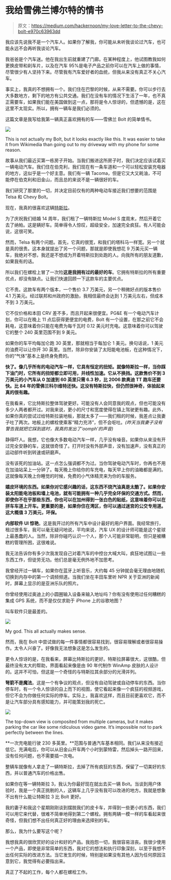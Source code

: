 # 我给雪佛兰博尔特的情书

> 原文：<https://medium.com/hackernoon/my-love-letter-to-the-chevy-bolt-e970c63963dd>

我应该先说我不是一个汽车人。如果你了解我，你可能从未听我谈论过汽车，也可能永远不会再听我谈论汽车。

我爸爸是个汽车迷。他在我出生前就重建了门廊。在某种程度上，他试图教我如何更换皮带和刹车片，以及在汽车 95%是电子产品之前你可以在汽车上做的事情，尽管很少有人坚持下来。尽管我有汽车爱好者的血统，但我从来没有真正不关心汽车。

事实上，我真的不想拥有一个。我们住在巴黎的时候，从来不需要。你可以步行去大多数地方，剩下的地方有公共交通。我们在没有车的情况下生活了一年，也不真正需要车，如果我们能在美国做到这一点，那将是令人惊讶的，但遗憾的是，这在这里不太现实。所以，拥有一辆车是我们必须的。

这篇文章是我写给我第一辆真正喜欢拥有的车——雪佛兰 Bolt 的简单情书。

![](img/facd86ada528e51d234093d71fac3caf.png)

This is not actually my Bolt, but it looks exactly like this. It was easier to take it from Wikimedia than going out to my driveway with my phone for some reason.

故事从我们最近买第一栋房子开始。当我们搬进这所房子时，我们决定应该试着买一辆电动汽车。我们住在伯克利，我们现在有一条车道和一个可以轻松安装充电器的地方，这似乎是一个好主意。我们有一辆 Tacoma，但是它又大又耗油，不可能停在伯克利和旧金山，而且总的来说不是一辆很好的车。

我们研究了那里的一切，并决定目前仅有的两种电动车接近我们想要的范围是 Telsa 和 Chevy Bolt。

现在，我真的很喜欢这辆[特斯拉](https://hackernoon.com/tagged/tesla)。

为了庆祝我们结婚 14 周年，我们租了一辆特斯拉 Model S 度周末，然后开着它去了纳帕。这是辆好车。简单得令人惊叹，超级安全，加速完全疯狂。有人可能会说，这很可笑。

然而，Telsa 有两个问题。首先，它真的很宽，和我们的塔科马一样宽。另一个就是真的很贵。这本身就提出了另一个问题，那就是即使我想花 9 万美元买一辆车，我绝对不想，我还是不想成为开着特斯拉到处跑的人。向我所有的朋友道歉，如果我有的话。

所以我们在螺栓上冒了一次险**这是我拥有过的最好的车**。它拥有特斯拉的所有重要优点，却没有缺点。让我们快速回顾一下这款车的主要优点。

它不贵。这款车有两个版本，一个售价 3.7 万美元，另一个稍微好点的版本售价 4.1 万美元。经过联邦和州政府的激励，我相信最终会达到 1 万美元左右，但成本不到 3 万美元。

它不仅价格和本田 CRV 差不多，而且开起来很便宜。PG&E 有一个电动汽车计划，你可以在晚上 11 点后获得更便宜的电费，Bolt 有一个设置，在那之前它不会耗电，这意味着你只能在电费为每千瓦时 0.12 美元时充电。这意味着你可以驾驶它的整个 240 英里范围不到 9 美元。

如果你的车平均每加仑跑 30 英里，那就相当于每加仑 1 美元。换句话说，1 美元的油费可以让你开 30 英里。当然，除非你安装了太阳能电池板，在这种情况下，你的“气体”基本上是终身免费的。

**快了。**像几乎所有的电动汽车一样，它具有恒定的扭矩。就像特斯拉一样，当你踩下油门时，它所有的扭矩都立即可用，并线性加速。它从不换挡。这款售价不到 3 万美元的小汽车从 0 加速到 60 英里只需 6.3 秒，比 2006 款奥迪 TT 跑车还要快**。比 84 年的雪佛兰科尔维特还快。这没有特斯拉快，但仍然很神奇，体验起来真的很有趣。**

在我看来，它比特斯拉整体驾驶更好。可能没有人会同意我的观点，但也可能没有多少人两者都开过。对我来说，更小的尺寸和宽度使得在镇上驾驶更有趣。此外，如果你真的尝试过给特斯拉装地板，那就太多了——我们租的时候，我差点让我妻子吐了两次。地板上的螺栓使乘客“精力充沛”，但不会呕吐。*(昨天当我妻子没有警告我就把它踩到底时，我真的发出了‘oomph’的声音)*

静得吓人。我想，它也像大多数电动汽车一样，几乎没有噪音。如果你从来没有开过完全安静的车，这就很奇怪了。打开时没有外部声音，没有加速声，没有真正的运动部件听到转速或研磨声。

没有该死的加油站。这一点怎么强调都不为过。当你驾驶电动汽车时，你再也不用在加油站呆上一分钟了。每天晚上你给你的车充电，每天早上你的油箱都是满的。这就像每天晚上你睡觉的时候，免费的小气体精灵来为你的车服务。

**嬉皮环境的东西。如果你对它感兴趣的话，这东西不烧汽油真是太酷了。如果你安装太阳能电池板和墙上电池，就有可能拥有一种几乎完全环保的交通方式。然而，即使你不在乎那些东西，你也可以在加州得到一张白色的贴纸，这意味着你可以在拼车车道上开车。更重要的是，如果你住在湾区，你可以通过迷宫的公交专用道。这大概值 3 万美元，环保。**

**内部软件 UI 惊艳**。这是我开过的所有汽车中设计最好的用户界面。我经常旅行，租过很多车，我可以毫无疑问地说，平均来说，汽车 UX 的设计师可能是这个星球上最愚蠢的人。当然，除非你碰巧认识一个人，那个人可能非常聪明，但只是被糟糕的管理所困，这很难说。

我无法告诉你有多少次我发现自己对着汽车的中控台大喊大叫，疯狂地试图让一些东西工作，但徒劳无功。他们总是毫无例外地不加思考。

我曾经开过一辆车，如果你在蓝牙上听音乐，大约每 45 分钟就会毫无理由地随机切换到内存中的第一个调频频道。当我们坐在丰田车里听 NPR 关于亚洲的新闻时，屏幕上显示的是亚洲乐队的照片。

你曾经使用过奥迪上的小圆圈输入设备来输入地址吗？你有没有使用过任何糟糕的集成 GPS 系统，而不是仅仅求助于 iPhone 上的谷歌地图？

叫车软件只是最差的。

![](img/4314c861f8a965c255f7d422e7d85f84.png)

My god. This all actually makes sense.

然而，我在 Bolt 中尝试做的每一件事情都很容易找到，很容易理解或者很容易操作。太令人兴奋了。好像我无法想象这是怎么发生的。

更令人惊讶的是，在我看来，屏幕比特斯拉的更好。特斯拉屏幕很大，这很酷，但最终没有太大的帮助，界面看起来像是由 90 年代制作 WinAmp 皮肤的人设计的。这并不可怕，但这是一个奇怪的与特斯拉其余部分的光滑并列。

**弩箭不是魔法**。这是一个有争议的观点，但没有自动驾驶或自动停车的东西。当你停车时，有一个令人惊讶的自上而下的视图，使它看起来像一个疯狂的视频游戏，但它不会为你做任何实际的停车。实际上，我喜欢这样，而且目前更喜欢它，而不是让汽车部分具有感知能力，并可能策划我的死亡。

![](img/c03c24a910dc6397a87af46fc4f62731.png)

The top-down view is composited from multiple cameras, but it makes parking the car like some ridiculous video game. It’s impossible not to park perfectly between the lines.

**一次充电能行驶 230 多英里。**范围与普通汽车基本相同。我们从来没有接近低它。充满电后，你可以从旧金山开车两个小时到蒙特雷，然后掉头一路开回来，没有任何问题，也不需要插一次电。

整辆车就像有人拿走了一辆特斯拉，去掉了所有疯狂的东西，保留了一切美好的东西，并以普通汽车的价格出售。

如果你在等一辆特斯拉 3，我认为你最好现在就出去买一辆 Bolt。当谈到用户体验时，我是一个真正挑剔的人，这辆车上几乎没有我可以改进的地方。我就是想象不出有什么能让特斯拉 3 比 Bolt 更好。

我的妻子和我这个星期刚刚谈到摆脱我们的皮卡车，并得到一些更小的东西，我们可以用它来代替，很难不简单地得到第二个螺栓。拥有两辆一模一样的车看起来很奇怪，但我们想不出任何真正好的理由来选择别的车。

那么，我为什么要写这个呢？

我想我真的很欣赏好的设计和好的产品。我抱怨一切，我很容易沮丧。我很少使用一个产品，即使是非常简单的东西，我对它的想法和执行印象深刻，以至于我想不出任何实际的改进方法。当它发生的时候，特别是如果没有其他人因为任何原因注意到它，我觉得有必要指出来。

真正了不起的工作，每个人都在螺栓工作。